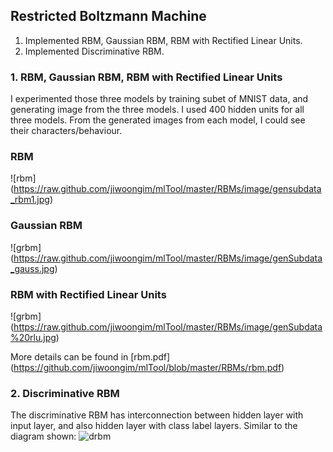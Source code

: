 ## Restricted Boltzmann Machine

1. Implemented RBM, Gaussian RBM, RBM with Rectified Linear Units.
2. Implemented Discriminative RBM.

### 1. RBM, Gaussian RBM, RBM with Rectified Linear Units
I experimented those three models by training subet of MNIST data, and generating image from
the three models.
I used 400 hidden units for all three models. From the generated images
from each model, I could see their characters/behaviour.

### RBM
![rbm] (https://raw.github.com/jiwoongim/mlTool/master/RBMs/image/gensubdata_rbm1.jpg)
### Gaussian RBM
![grbm] (https://raw.github.com/jiwoongim/mlTool/master/RBMs/image/genSubdata_gauss.jpg)
### RBM with Rectified Linear Units
![grbm] (https://raw.github.com/jiwoongim/mlTool/master/RBMs/image/genSubdata%20rlu.jpg)

More details can be found in [rbm.pdf] (https://github.com/jiwoongim/mlTool/blob/master/RBMs/rbm.pdf)

### 2. Discriminative RBM

The discriminative RBM has interconnection between hidden layer with input layer, and also hidden layer with class label 
layers. Similar to the diagram shown:
![drbm](www.dmi.usherb.ca/~larocheh/images/classrbm.jpg)

